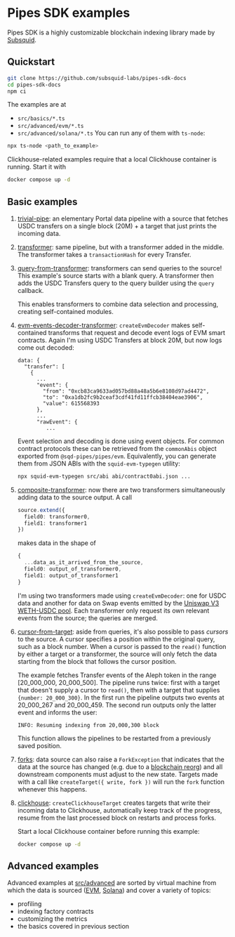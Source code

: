 # Pipes SDK examples

Pipes SDK is a highly customizable blockchain indexing library made by [Subsquid](https://www.sqd.ai).

## Quickstart

```bash
git clone https://github.com/subsquid-labs/pipes-sdk-docs
cd pipes-sdk-docs
npm ci
```
The examples are at
 * `src/basics/*.ts`
 * `src/advanced/evm/*.ts`
 * `src/advanced/solana/*.ts`
You can run any of them with `ts-node`:
```bash
npx ts-node <path_to_example>
```
Clickhouse-related examples require that a local Clickhouse container is running. Start it with
```bash
docker compose up -d
```

## Basic examples

1. [trivial-pipe](src/basics/01-trivial-pipe.ts): an elementary Portal data pipeline with a source that fetches USDC transfers on a single block (20M) + a target that just prints the incoming data.

2. [transformer](src/basics/02-transformer.ts): same pipeline, but with a transformer added in the middle. The transformer takes a `transactionHash` for every Transfer.

3. [query-from-transformer](src/basics/03-query-from-transformer.ts): transformers can send queries to the source! This example's source starts with a blank query. A transformer then adds the USDC Transfers query to the query builder using the `query` callback.

   This enables transformers to combine data selection and processing, creating self-contained modules.

4. [evm-events-decoder-transformer](src/basics/04-evm-events-decoder-transformer.ts): `createEvmDecoder` makes self-contained transforms that request and decode event logs of EVM smart contracts. Again I'm using USDC Transfers at block 20M, but now logs come out decoded:
   ```
   data: {
     "transfer": [
       {
         ...
         "event": {
           "from": "0xcb83ca9633ad057bd88a48a5b6e8108d97ad4472",
           "to": "0xa1db2fc9b2ceaf3cdf41fd11ffcb38404eae3906",
           "value": 615568393
         },
         ...
         "rawEvent": {
            ...
   ```

   Event selection and decoding is done using event objects. For common contract protocols these can be retrieved from the `commonAbis` object exported from `@sqd-pipes/pipes/evm`. Equivalently, you can generate them from JSON ABIs with the `squid-evm-typegen` utility:
   ```bash
   npx squid-evm-typegen src/abi abi/contract0abi.json ...
   ```

5. [composite-transformer](src/basics/05-composite-transformer.ts): now there are two transformers simultaneously adding data to the source output. A call
   ```ts
   source.extend({
     field0: transformer0,
     field1: transformer1
   })
   ```
   makes data in the shape of
   ```ts
   {
     ...data_as_it_arrived_from_the_source,
     field0: output_of_transformer0,
     field1: output_of_transformer1
   }
   ```
   I'm using two transformers made using `createEvmDecoder`: one for USDC data and another for data on Swap events emitted by the [Uniswap V3 WETH-USDC pool](https://etherscan.io/address/0x88e6a0c2ddd26feeb64f039a2c41296fcb3f5640). Each transformer only request its own relevant events from the source; the queries are merged.

6. [cursor-from-target](src/basics/06-cursor-from-target.ts): aside from queries, it's also possible to pass *cursors* to the source. A cursor specifies a position within the original query, such as a block number. When a cursor is passed to the `read()` function by either a target or a transformer, the source will only fetch the data starting from the block that follows the cursor position.

   The example fetches Transfer events of the Aleph token in the range [20_000_000, 20_000_500]. The pipeline runs twice: first with a target that doesn't supply a cursor to `read()`, then with a target that supplies `{number: 20_000_300}`. In the first run the pipeline outputs two events at 20_000_267 and 20_000_459. The second run outputs only the latter event and informs the user:
   ```
   INFO: Resuming indexing from 20,000,300 block
   ```

   This function allows the pipelines to be restarted from a previously saved position.

7. [forks](src/basics/07-forks.ts): data source can also raise a `ForkException` that indicates that the data at the source has changed (e.g. due to a [blockchain reorg](https://cointelegraph.com/explained/what-is-chain-reorganization-in-blockchain-technology)) and all downstream components must adjust to the new state. Targets made with a call like `createTarget({ write, fork })` will run the `fork` function whenever this happens.

8. [clickhouse](src/basics/08-clickhouse-target.ts): `createClickhouseTarget` creates targets that write their incoming data to Clickhouse, automatically keep track of the progress, resume from the last processed block on restarts and process forks.

   Start a local Clickhouse container before running this example:
   ```bash
   docker compose up -d
   ```

## Advanced examples

Advanced examples at [src/advanced](src/advanced) are sorted by virtual machine from which the data is sourced ([EVM](src/advanced/evm), [Solana](src/advanced/solana)) and cover a variety of topics:
 * profiling
 * indexing factory contracts
 * customizing the metrics
 * the basics covered in previous section

<!-- user-side caching -->
